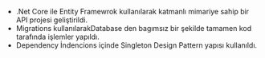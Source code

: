 - .Net Core ile   Entity Framewrok kullanılarak katmanlı mimariye sahip bir API projesi geliştirildi.
- Migrations kullanılarakDatabase den bagımsız bir şekilde tamamen kod tarafında işlemler yapıldı.
- Dependency İndencions içinde  Singleton Design Pattern yapısı kullanıldı.